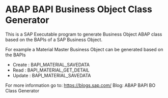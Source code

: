 # ABAP BAPI Business Object Class Generator

This is a SAP Executable program to generate Business Object ABAP class based on the BAPIs of a SAP Business Object.

For example a Material Master Business Object can be generated based on the BAPIs
- Create : BAPI_MATERIAL_SAVEDATA
- Read   : BAPI_MATERIAL_GET_DETAIL
- Update : BAPI_MATERIAL_SAVEDATA

For more information go to:
https://blogs.sap.com/
Blog: ABAP BAPI BO Class Generator
